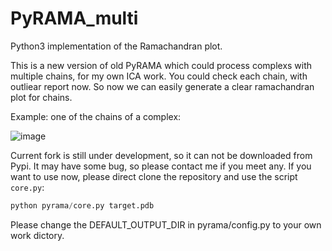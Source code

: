 # PyRAMA_multi
Python3 implementation of the Ramachandran plot. 

This is a new version of old PyRAMA which could process complexs with multiple chains, for my own ICA work. You could check each chain, with outliear report now. So now we can easily generate a clear ramachandran plot for chains.

Example: one of the chains of a complex:

![image](https://github.com/user-attachments/assets/f8e54cde-a9ca-4bfb-a2d6-17306d022f0c)



Current fork is still under development, so it can not be downloaded from Pypi. It may have some bug, so please contact me if you meet any. If you want to use now, please direct clone the repository and use the script `core.py`:

```python
python pyrama/core.py target.pdb
```

Please change the DEFAULT_OUTPUT_DIR in pyrama/config.py to your own work dictory.

